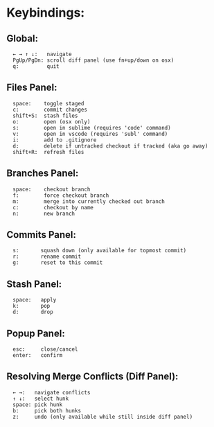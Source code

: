 # Keybindings:

## Global:

      ← → ↑ ↓:   navigate
      PgUp/PgDn: scroll diff panel (use fn+up/down on osx)
      q:         quit

## Files Panel:

      space:    toggle staged
      c:        commit changes
      shift+S:  stash files
      o:        open (osx only)
      s:        open in sublime (requires 'code' command)
      v:        open in vscode (requires 'subl' command)
      i:        add to .gitignore
      d:        delete if untracked checkout if tracked (aka go away)
      shift+R:  refresh files

## Branches Panel:

      space:    checkout branch
      f:        force checkout branch
      m:        merge into currently checked out branch
      c:        checkout by name
      n:        new branch

## Commits Panel:

      s:       squash down (only available for topmost commit)
      r:       rename commit
      g:       reset to this commit

## Stash Panel:

      space:   apply
      k:       pop
      d:       drop

## Popup Panel:

      esc:     close/cancel
      enter:   confirm

## Resolving Merge Conflicts (Diff Panel):

      ← →:   navigate conflicts
      ↑ ↓:   select hunk
      space: pick hunk
      b:     pick both hunks
      z:     undo (only available while still inside diff panel)
